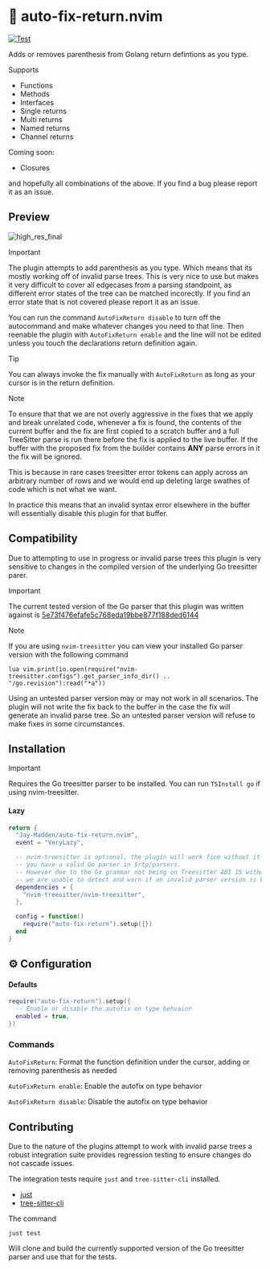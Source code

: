 # 🧰 auto-fix-return.nvim

[![Test](https://github.com/Jay-Madden/auto-fix-return.nvim/actions/workflows/run-tests.yml/badge.svg)](https://github.com/Jay-Madden/auto-fix-return.nvim/actions/workflows/run-tests.yml)

Adds or removes parenthesis from Golang return defintions as you type.

Supports
- Functions
- Methods
- Interfaces
- Single returns
- Multi returns
- Named returns
- Channel returns

Coming soon:
- Closures

and hopefully all combinations of the above. If you find a bug please report it as an issue.

## Preview
![high_res_final](https://github.com/user-attachments/assets/a5b9b50d-cbc7-42a6-b3f7-e20795c93823)

> [!IMPORTANT]
> The plugin attempts to add parenthesis as you type. Which means that its mostly working off of invalid parse trees.
> This is very nice to use but makes it very difficult to cover all edgecases from a parsing standpoint, as different error states of the tree can be matched incorectly.
> If you find an error state that is not covered please report it as an issue.
>
> You can run the command `AutoFixReturn disable` to turn off the autocommand and make whatever changes you need to that line.
> Then reenable the plugin with `AutoFixReturn enable` and the line will not be edited unless you touch the declarations return definition again.

> [!TIP]
> You can always invoke the fix manually with `AutoFixReturn` as long as your cursor is in the return definition.

> [!NOTE]
> To ensure that that we are not overly aggressive in the fixes that we apply and break unrelated code, whenever a fix is found, the contents of the current buffer and the fix are first copied to a scratch buffer and a full TreeSitter parse is run there before the fix is applied to the live buffer. If the buffer with the proposed fix from the builder contains **ANY** parse errors in it the fix will be ignored. 
>
> This is because in rare cases treesitter error tokens can apply across an arbitrary number of rows and we would end up deleting large swathes of code which is not what we want. 
>
> In practice this means that an invalid syntax error elsewhere in the buffer will essentially disable this plugin for that buffer. 

## Compatibility

Due to attempting to use in progress or invalid parse trees this plugin is very sensitive to changes in the compiled version of the underlying Go treesitter parer.


> [!IMPORTANT]
> The current tested version of the Go parser that this plugin was written against is [5e73f476efafe5c768eda19bbe877f188ded6144](https://github.com/tree-sitter/tree-sitter-go/commit/5e73f476efafe5c768eda19bbe877f188ded6144)

> [!NOTE]
> If you are using `nvim-treesitter` you can view your installed Go parser version with the following command
> ```
> lua vim.print(io.open(require("nvim-treesitter.configs").get_parser_info_dir() .. "/go.revision"):read("*a"))
> ```

Using an untested parser version may or may not work in all scenarios. The plugin will not write the fix back to the buffer in the case the fix will generate an invalid parse tree. So an untested parser version will refuse to make fixes in some circumstances.

## Installation

> [!IMPORTANT]
> Requires the Go treesitter parser to be installed.
> You can run `TSInstall go` if using nvim-treesitter.

#### Lazy
```lua
return {
  "Jay-Madden/auto-fix-return.nvim",
  event = "VeryLazy",

  -- nvim-treesitter is optional, the plugin will work fine without it as long as
  -- you have a valid Go parser in $rtp/parsers.
  -- However due to the Go grammar not being on Treesitter ABI 15 without 'nvim-treesitter'
  -- we are unable to detect and warn if an invalid parser version is being used.
  dependencies = {
    "nvim-treesitter/nvim-treesitter",
  },

  config = function()
    require("auto-fix-return").setup({})
  end
}
```

## ⚙️ Configuration

#### Defaults
```lua
require("auto-fix-return").setup({
  -- Enable or disable the autofix on type behvaior
  enabled = true,
})
```

### Commands

`AutoFixReturn`: Format the function definition under the cursor, adding or removing parenthesis as needed

`AutoFixReturn enable`: Enable the autofix on type behavior

`AutoFixReturn disable`: Disable the autofix on type behavior

## Contributing

Due to the nature of the plugins attempt to work with invalid parse trees a robust integration suite provides regression testing to ensure changes do not cascade issues.

The integration tests require `just` and `tree-sitter-cli` installed.

- [just](https://just.systems/man/en/pre-built-binaries.html)
- [tree-sitter-cli](https://tree-sitter.github.io/tree-sitter/creating-parsers/1-getting-started.html)

The command

```
just test
```

Will clone and build the currently supported version of the Go treesitter parser and use that for the tests.
